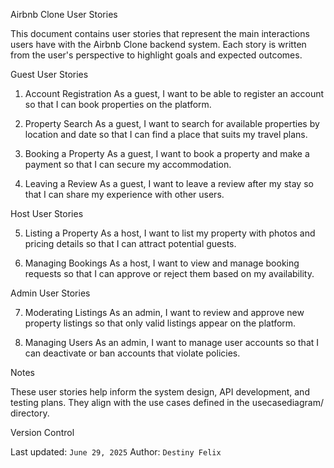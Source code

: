  Airbnb Clone  User Stories

This document contains user stories that represent the main interactions users have with the Airbnb Clone backend system. Each story is written from the user's perspective to highlight goals and expected outcomes.



  Guest User Stories

1. Account Registration
    As a guest, I want to be able to register an account so that I can book properties on the platform.

2. Property Search
    As a guest, I want to search for available properties by location and date so that I can find a place that suits my travel plans.

3. Booking a Property
    As a guest, I want to book a property and make a payment so that I can secure my accommodation.

4. Leaving a Review
    As a guest, I want to leave a review after my stay so that I can share my experience with other users.



  Host User Stories

5. Listing a Property
    As a host, I want to list my property with photos and pricing details so that I can attract potential guests.

6. Managing Bookings
    As a host, I want to view and manage booking requests so that I can approve or reject them based on my availability.



 Admin User Stories

7. Moderating Listings
    As an admin, I want to review and approve new property listings so that only valid listings appear on the platform.

8. Managing Users
    As an admin, I want to manage user accounts so that I can deactivate or ban accounts that violate policies.



  Notes

 These user stories help inform the system design, API development, and testing plans.
 They align with the use cases defined in the usecasediagram/ directory.



  Version Control

 Last updated: `June 29, 2025`
 Author: `Destiny Felix`
